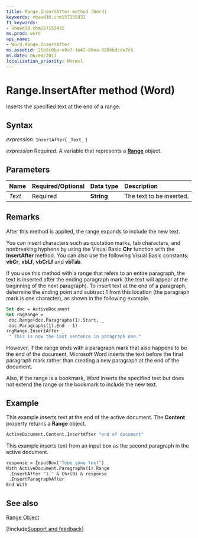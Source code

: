 ```yaml
---
title: Range.InsertAfter method (Word)
keywords: vbawd10.chm157155432
f1_keywords:
- vbawd10.chm157155432
ms.prod: word
api_name:
- Word.Range.InsertAfter
ms.assetid: 25b2c0be-e9c7-1e42-09ea-308bbdcde7c6
ms.date: 06/08/2017
localization_priority: Normal
---
```



# Range.InsertAfter method (Word)

Inserts the specified text at the end of a range.


## Syntax

_expression_. `InsertAfter`( `_Text_` )

_expression_ Required. A variable that represents a **[Range](Word.Range.md)** object.


## Parameters



|Name|Required/Optional|Data type|Description|
|:-----|:-----|:-----|:-----|
| _Text_|Required| **String**|The text to be inserted.|

## Remarks

After this method is applied, the range expands to include the new text.

You can insert characters such as quotation marks, tab characters, and nonbreaking hyphens by using the Visual Basic  **Chr** function with the **InsertAfter** method. You can also use the following Visual Basic constants: **vbCr**, **vbLf**, **vbCrLf** and **vbTab**.

If you use this method with a range that refers to an entire paragraph, the text is inserted after the ending paragraph mark (the text will appear at the beginning of the next paragraph). To insert text at the end of a paragraph, determine the ending point and subtract 1 from this location (the paragraph mark is one character), as shown in the following example.




```vb
Set doc = ActiveDocument 
Set rngRange = _ 
 doc.Range(doc.Paragraphs(1).Start, _ 
 doc.Paragraphs(1).End - 1) 
rngRange.InsertAfter _ 
 " This is now the last sentence in paragraph one."
```

However, if the range ends with a paragraph mark that also happens to be the end of the document, Microsoft Word inserts the text before the final paragraph mark rather than creating a new paragraph at the end of the document.

Also, if the range is a bookmark, Word inserts the specified text but does not extend the range or the bookmark to include the new text.


## Example

This example inserts text at the end of the active document. The  **Content** property returns a **Range** object.


```vb
ActiveDocument.Content.InsertAfter "end of document"
```

This example inserts text from an input box as the second paragraph in the active document.




```vb
response = InputBox("Type some text") 
With ActiveDocument.Paragraphs(1).Range 
 .InsertAfter "1." & Chr(9) & response 
 .InsertParagraphAfter 
End With
```


## See also


[Range Object](Word.Range.md)

[!include[Support and feedback](~/includes/feedback-boilerplate.md)]
